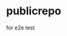 # publicrepo
for e2e test





















































































































































































































































































































































































































































































































